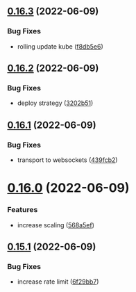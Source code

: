## [0.16.3](https://github.com/EddieHubCommunity/api/compare/v0.16.2...v0.16.3) (2022-06-09)


### Bug Fixes

* rolling update kube ([f8db5e6](https://github.com/EddieHubCommunity/api/commit/f8db5e64b60357a365d567d46355ad58e7b2e2fa))



## [0.16.2](https://github.com/EddieHubCommunity/api/compare/v0.16.1...v0.16.2) (2022-06-09)


### Bug Fixes

* deploy strategy ([3202b51](https://github.com/EddieHubCommunity/api/commit/3202b512711f6f1d4f41ba9f7997a1eb0a71ab0e))



## [0.16.1](https://github.com/EddieHubCommunity/api/compare/v0.16.0...v0.16.1) (2022-06-09)


### Bug Fixes

* transport to websockets ([439fcb2](https://github.com/EddieHubCommunity/api/commit/439fcb244f5fed2e392510fbb6bb3f2a4e7eac8a))



# [0.16.0](https://github.com/EddieHubCommunity/api/compare/v0.15.1...v0.16.0) (2022-06-09)


### Features

* increase scaling ([568a5ef](https://github.com/EddieHubCommunity/api/commit/568a5effc76000bf085aa2cef34ba266ffd4ed85))



## [0.15.1](https://github.com/EddieHubCommunity/api/compare/v0.15.0...v0.15.1) (2022-06-09)


### Bug Fixes

* increase rate limit ([6f29bb7](https://github.com/EddieHubCommunity/api/commit/6f29bb71febf50b7d2b5355ad9fe0b8ea6d8e6b0))



